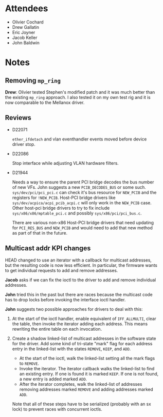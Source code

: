 # Attendees

- Olivier Cochard
- Drew Gallatin
- Eric Joyner
- Jacob Keller
- John Baldwin

# Notes

## Removing `mp_ring`

**Drew**: Olivier tested Stephen's modified patch and it was much
better than the existing `mp_ring` approach.  I also tested it on my
own test rig and it is now comparable to the Mellanox driver.

## Reviews

- D22071

  `ether_ifdetach` and vlan eventhandler events moved before device
  driver stop.

- D22086

  Stop interface while adjusting VLAN hardware filters.

- D21944

  Needs a way to ensure the parent PCI bridge decodes the bus number
  of new VFs.  John suggests a new `PCIB_DECODES_BUS` or some such.
  `sys/dev/pci/pci_pci.c` can check it's bus resource for `NEW_PCIB`
  and the registers for `!NEW_PCIB`.  Host-PCI bridge drivers like
  `sys/dev/acpica/acpi_pcib_acpi.c` will only work in the `NEW_PCIB`
  case.  Other host-pci bridge drivers to try to fix include
  `sys/x86/x86/mptable_pci.c` and possibly `sys/x86/pci/pci_bus.c`.
  
  There are various non-x86 Host-PCI bridge drivers that need updating
  for `PCI_RES_BUS` and `NEW_PCIB` and would need to add that new
  method as part of that in the future.
  
## Multicast addr KPI changes

HEAD changed to use an iterator with a callback for multicast
addresses, but the resulting code is now less efficient.  In
particular, the firmware wants to get individual requests to add and
remove addresses.

**Jacob** asks if we can fix the ioctl to the driver to add and remove
individual addresses.

**John** tried this in the past but there are races because the
multicast code has to drop locks before invoking the interface ioctl
handler.

**John** suggests two possible approaches for drivers to deal with
this:

1. At the start of the ioctl handler, enable equivalent of
   `IFF_ALLMULTI`, clear the table, then invoke the iterator adding each
   address.  This means rewriting the entire table on each invocation.

2. Create a shadow linked-list of multicast addresses in the software
   state for the driver.  Add some kind of tri-state "mark" flag for
   each address entry in the linked-list with the states `REMOVE`,
   `KEEP`, and `ADD`.

   - At the start of the ioctl, walk the linked-list setting all the
     mark flags to `REMOVE`.
   - Invoke the iterator.  The iterator callback walks the linked-list
     to find an existing entry.  If one is found it is marked `KEEP`.
     If one is not found, a new entry is added marked `ADD`.
   - After the iterator completes, walk the linked-list of addresses
     removing addresses marked `REMOVE` and adding addresses marked
     `ADD`.

   Note that all of these steps have to be serialized (probably with
   an sx lock) to prevent races with concurrent ioctls.
